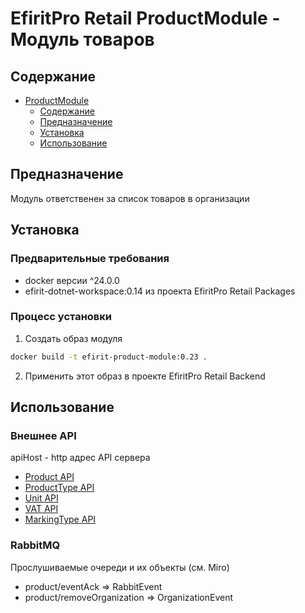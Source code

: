# <div id="main">EfiritPro Retail ProductModule - Модуль товаров</div>

## <div id="content">Содержание</div>

- [ProductModule](#main)
    - [Содержание](#content)
    - [Предназначение](#target)
    - [Установка](#install)
    - [Использование](#usage)

## <div id="target">Предназначение</div>

Модуль ответственен за список товаров в организации 

## <div id="install">Установка</div>

### Предварительные требования

- docker версии ^24.0.0
- efirit-dotnet-workspace:0.14 из проекта EfiritPro Retail Packages

### Процесс установки

1. Создать образ модуля

```bash
docker build -t efirit-product-module:0.23 .
```

2. Применить этот образ в проекте EfiritPro Retail Backend

## <div id="usage">Использование</div>

### Внешнее API

apiHost - http адрес API сервера

- [Product API](usageManuals/externalAPI/product_api.md)
- [ProductType API](usageManuals/externalAPI/product_type_api.md)
- [Unit API](usageManuals/externalAPI/unit_api.md)
- [VAT API](usageManuals/externalAPI/vat_api.md)
- [MarkingType API](usageManuals/externalAPI/marking_type_api.md)

### RabbitMQ

Прослушиваемые очереди и их объекты (см. Miro)

- product/eventAck => RabbitEvent
- product/removeOrganization => OrganizationEvent
